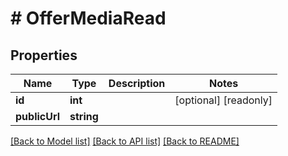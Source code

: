 # # OfferMediaRead

## Properties

Name | Type | Description | Notes
------------ | ------------- | ------------- | -------------
**id** | **int** |  | [optional] [readonly]
**publicUrl** | **string** |  |

[[Back to Model list]](../../README.md#models) [[Back to API list]](../../README.md#endpoints) [[Back to README]](../../README.md)
